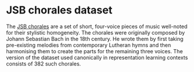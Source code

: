 # JSB chorales dataset
The [JSB chorales](https://github.com/czhuang/JSB-Chorales-dataset/) are a set of short, four-voice pieces of music well-noted for their stylistic homogeneity. The chorales were originally composed by Johann Sebastian Bach in the 18th century. He wrote them by first taking pre-existing melodies from contemporary Lutheran hymns and then harmonising them to create the parts for the remaining three voices. The version of the dataset used canonically in representation learning contexts consists of 382 such chorales.
